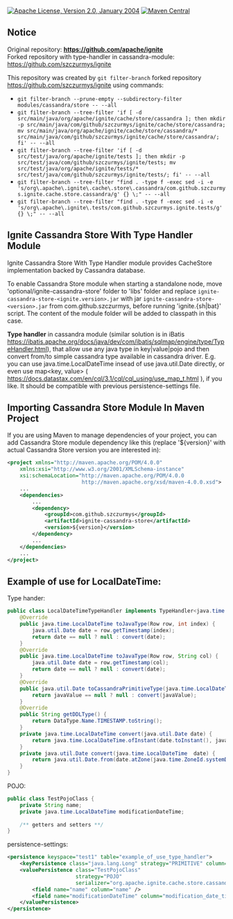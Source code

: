 [![Apache License, Version 2.0, January 2004](https://img.shields.io/github/license/apache/maven.svg?label=License)](license)
[![Maven Central](https://img.shields.io/maven-central/v/com.github.szczurmys/ignite-cassandra-store.svg?label=Maven%20Central)](https://search.maven.org/#search%7Cgav%7C1%7Cg%3A%22com.github.szczurmys%22%20AND%20a%3A%22ignite-cassandra-store%22)

Notice
------
Original repository: **https://github.com/apache/ignite** <br />
Forked repository with type-handler in cassandra-module: https://github.com/szczurmys/ignite

This repository was created by `git filter-branch` forked repository https://github.com/szczurmys/ignite
using commands: 
* `git filter-branch --prune-empty --subdirectory-filter modules/cassandra/store -- --all`
* `git filter-branch --tree-filter 'if [ -d src/main/java/org/apache/ignite/cache/store/cassandra ]; then mkdir -p src/main/java/com/github/szczurmys/ignite/cache/store/cassandra; mv src/main/java/org/apache/ignite/cache/store/cassandra/* src/main/java/com/github/szczurmys/ignite/cache/store/cassandra/; fi' -- --all`
* `git filter-branch --tree-filter 'if [ -d src/test/java/org/apache/ignite/tests ]; then mkdir -p src/test/java/com/github/szczurmys/ignite/tests; mv src/test/java/org/apache/ignite/tests/* src/test/java/com/github/szczurmys/ignite/tests/; fi' -- --all`
* `git filter-branch --tree-filter "find . -type f -exec sed -i -e 's/org\.apache\.ignite\.cache\.store\.cassandra/com.github.szczurmys.ignite.cache.store.cassandra/g' {} \;" -- --all`
* `git filter-branch --tree-filter "find . -type f -exec sed -i -e 's/org\.apache\.ignite\.tests/com.github.szczurmys.ignite.tests/g' {} \;" -- --all`


Ignite Cassandra Store With Type Handler Module
------------------------

Ignite Cassandra Store With Type Handler module provides CacheStore implementation backed by Cassandra database.

To enable Cassandra Store module when starting a standalone node, move 'optional/ignite-cassandra-store' folder to
'libs' folder and replace `ignite-cassandra-store-<ignite.version>.jar` with jar `ignite-cassandra-store-<version>.jar` from com.github.szczurmys, 
before running 'ignite.{sh|bat}' script. The content of the module folder will be added to classpath in this case.

**Type handler** in cassandra module (similar solution is in iBatis https://ibatis.apache.org/docs/java/dev/com/ibatis/sqlmap/engine/type/TypeHandler.html), that allow use any java type in key|value|pojo and then convert from/to simple cassandra type available in cassandra driver.
E.g. you can use java.time.LocalDateTime insead of use java.util.Date directly, or even use map<key, value> ( https://docs.datastax.com/en/cql/3.1/cql/cql_using/use_map_t.html ), if you like.
It should be compatible with previous persistence-settings file.


Importing Cassandra Store Module In Maven Project
-------------------------------------

If you are using Maven to manage dependencies of your project, you can add Cassandra Store module
dependency like this (replace '${version}' with actual Cassandra Store version you are
interested in):

```xml
<project xmlns="http://maven.apache.org/POM/4.0.0"
    xmlns:xsi="http://www.w3.org/2001/XMLSchema-instance"
    xsi:schemaLocation="http://maven.apache.org/POM/4.0.0
                        http://maven.apache.org/xsd/maven-4.0.0.xsd">
    ...
    <dependencies>
        ...
        <dependency>
            <groupId>com.github.szczurmys</groupId>
            <artifactId>ignite-cassandra-store</artifactId>
            <version>${version}</version>
        </dependency>
        ...
    </dependencies>
    ...
</project>
```

Example of use for LocalDateTime:
-------------------------------------

Type hander:
```java
public class LocalDateTimeTypeHandler implements TypeHandler<java.time.LocalDateTime, java.util.Date> {
    @Override 
	public java.time.LocalDateTime toJavaType(Row row, int index) {
        java.util.Date date = row.getTimestamp(index);
        return date == null ? null : convert(date);
    }
    @Override 
	public java.time.LocalDateTime toJavaType(Row row, String col) {
        java.util.Date date = row.getTimestamp(col);
        return date == null ? null : convert(date);
    }
    @Override 
	public java.util.Date toCassandraPrimitiveType(java.time.LocalDateTime javaValue) {
        return javaValue == null ? null : convert(javaValue);
    }
    @Override
    public String getDDLType() {
        return DataType.Name.TIMESTAMP.toString();
    }
    private java.time.LocalDateTime convert(java.util.Date date) {
        return java.time.LocalDateTime.ofInstant(date.toInstant(), java.time.ZoneId.systemDefault());
    }
    private java.util.Date convert(java.time.LocalDateTime  date) {
        return java.util.Date.from(date.atZone(java.time.ZoneId.systemDefault()).toInstant());
    }
}
```

POJO:
```java
public class TestPojoClass {
	private String name;
	private java.time.LocalDateTime modificationDateTime;
	
	/** getters and setters **/
}

```

persistence-settings:
```xml
<persistence keyspace="test1" table="example_of_use_type_handler">
    <keyPersistence class="java.lang.Long" strategy="PRIMITIVE" column="key"/>
    <valuePersistence class="TestPojoClass"
                      strategy="POJO"
                      serializer="org.apache.ignite.cache.store.cassandra.serializer.JavaSerializer">
        <field name="name" column="name" />
        <field name="modificationDateTime" column="modification_date_time" handlerClass="LocalDateTimeTypeHandler" />
    </valuePersistence>
</persistence>
```
